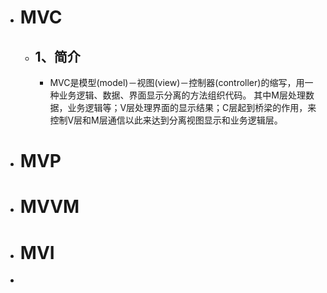 - # MVC
	- ## 1、简介
		- MVC是模型(model)－视图(view)－控制器(controller)的缩写，用一种业务逻辑、数据、界面显示分离的方法组织代码。
		  其中M层处理数据，业务逻辑等；V层处理界面的显示结果；C层起到桥梁的作用，来控制V层和M层通信以此来达到分离视图显示和业务逻辑层。
- # MVP
- # MVVM
- # MVI
-